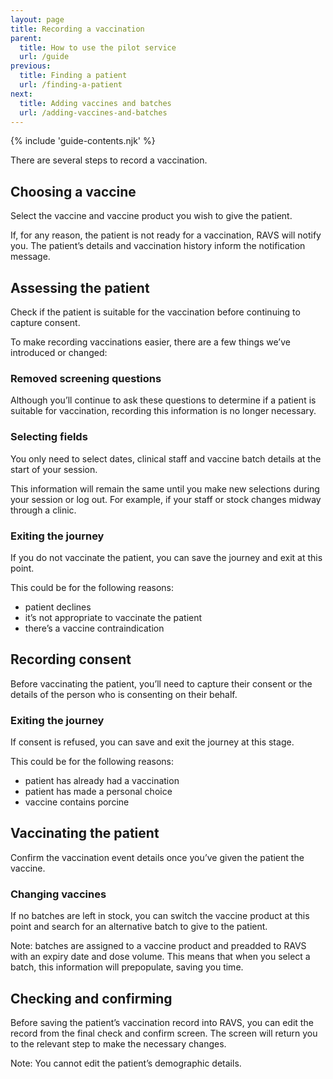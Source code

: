 ```yaml
---
layout: page
title: Recording a vaccination
parent:
  title: How to use the pilot service
  url: /guide
previous:
  title: Finding a patient
  url: /finding-a-patient
next:
  title: Adding vaccines and batches
  url: /adding-vaccines-and-batches
---
```


{% include 'guide-contents.njk' %}

There are several steps to record a vaccination.

## Choosing a vaccine

Select the vaccine and vaccine product you wish to give the patient.

If, for any reason, the patient is not ready for a vaccination, RAVS will notify you. The patient’s details and vaccination history inform the notification message.

## Assessing the patient

Check if the patient is suitable for the vaccination before continuing to capture consent.

To make recording vaccinations easier, there are a few things we’ve introduced or changed:

### Removed screening questions

Although you’ll continue to ask these questions to determine if a patient is suitable for vaccination, recording this information is no longer necessary.

### Selecting fields

You only need to select dates, clinical staff and vaccine batch details at the start of your session.

This information will remain the same until you make new selections during your session or log out. For example, if your staff or stock changes midway through a clinic.

### Exiting the journey

If you do not vaccinate the patient, you can save the journey and exit at this point.

This could be for the following reasons:

* patient declines
* it’s not appropriate to vaccinate the patient
* there’s a vaccine contraindication

## Recording consent

Before vaccinating the patient, you’ll need to capture their consent or the details of the person who is consenting on their behalf.

### Exiting the journey

If consent is refused, you can save and exit the journey at this stage.

This could be for the following reasons:

* patient has already had a vaccination
* patient has made a personal choice
* vaccine contains porcine

## Vaccinating the patient

Confirm the vaccination event details once you’ve given the patient the vaccine.

### Changing vaccines

If no batches are left in stock, you can switch the vaccine product at this point and search for an alternative batch to give to the patient.

Note: batches are assigned to a vaccine product and preadded to RAVS with an expiry date and dose volume. This means that when you select a batch, this information will prepopulate, saving you time.

## Checking and confirming

Before saving the patient’s vaccination record into RAVS, you can edit the record from the final check and confirm screen. The screen will return you to the relevant step to make the necessary changes.

Note: You cannot edit the patient’s demographic details.
